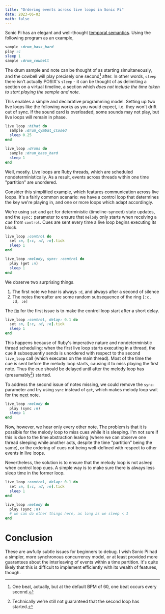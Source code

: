 ```yaml
---
title: "Ordering events across live loops in Sonic Pi"
date: 2023-06-03
math: false
---
```


Sonic Pi has an elegant and well-thought [temporal semantics](https://in-thread.sonic-pi.net/t/what-does-time-mean-in-sonic-pi/4509). Using the following program as an example,

```ruby
sample :drum_bass_hard
play :c
sleep 1
sample :drum_cowbell
```

The drum sample and note can be thought of as starting simultaneously, and the cowbell will play precisely one second[^1] after.
In other words, `sleep` there isn't actually POSIX's `sleep` - it can be thought of as delimiting a section on a virtual timeline, a section which _does not include the time taken to start playing the sample and note_.

This enables a simple and declarative programming model.
Setting up two live loops like the following works as you would expect, i.e. they won't drift out of sync. If the sound card is overloaded, some sounds may not play, but live loops will remain in phase.

```ruby
live_loop :hihat do
  sample :drum_cymbal_closed
  sleep 0.25
end

live_loop :drums do
  sample :drum_bass_hard
  sleep 1
end
```

Well, mostly.
Live loops are Ruby threads, which are scheduled nondeterministically. As a result, events across threads within one time "partition" are unordered.

Consider this simplified example, which features communication across live loops. It's a fairly common scenario: we have a control loop that determines the key we're playing in, and one or more loops which adapt accordingly.

We're using `set` and `get` for deterministic (timeline-synced) state updates, and the `sync:` parameter to ensure that `melody` only starts when receiving a  _cue_ from `control`. Cues are sent every time a live loop begins executing its block.

```ruby
live_loop :control do
  set :n, [:c, :d, :e].tick
  sleep 1
end

live_loop :melody, sync: :control do
  play (get :n)
  sleep 1
end
```

We observe two surprising things.

1. The first note we hear is always `:d`, and always after a second of silence
2. The notes thereafter are some random subsequence of the ring `[:c, :d, :e]`

The [fix](https://in-thread.sonic-pi.net/t/live-loops-sync-questions/1172/13) for the first issue is to make the control loop start after a short delay.

```ruby
live_loop :control, delay: 0.1 do
  set :n, [:c, :d, :e].tick
  sleep 1
end
```

This happens because of Ruby's imperative nature and nondeterministic thread scheduling: when the first live loop starts executing in a thread, the cue it subsequently sends is unordered with respect to the second `live_loop` call (which executes on the main thread). Most of the time the cue is sent before the melody loop starts, causing it to miss playing the first note.
Thus the cue should be delayed until after the melody loop has (presumably[^2]) started.

<!-- The referenced forum thread contains a neat metaphor: musicians in a real-life orchestra should all be ready before the conductor gives them the cue start playing. Software does allow us to do better, however... -->

To address the second issue of notes missing, we could remove the `sync:` parameter and try using `sync` instead of `get`, which makes melody loop wait for the [next](https://in-thread.sonic-pi.net/t/a-tiny-script-for-your-hipster-lounge/4448/10) note.

```ruby
live_loop :melody do
  play (sync :n)
  sleep 1
end
```

Now, however, we hear only every other note.
The problem is that it is possible for the melody loop to miss cues while it is sleeping. I'm not sure if this is due to the time abstraction leaking (where we can observe one thread sleeping while another acts, despite the time "partition" being the same), or the ordering of cues not being well-defined with respect to other events in live loops.

Nevertheless, the solution is to ensure that the melody loop is not asleep when control loop cues. A simple way is to make sure there is always less sleep time in the former loop.

```ruby
live_loop :control, delay: 0.1 do
  set :n, [:c, :d, :e].tick
  sleep 1
end

live_loop :melody do
  play (sync :n)
  # we can do other things here, as long as we sleep < 1
end
```

# Conclusion

These are awfully subtle issues for beginners to debug.
I wish Sonic Pi had a simpler, more synchronous concurrency model, or at least provided more guarantees about the interleaving of events within a time partition.
It's quite likely that this is difficult to implement efficiently with its wealth of features, though.

[^1]: One beat, actually, but at the default BPM of 60, one beat occurs every second.

[^2]: Technically we're still not guaranteed that the second loop has started.
